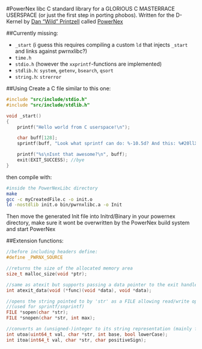 #PowerNex libc
C standard library for a GLORIOUS C MASTERRACE USERSPACE (or just the first step in porting phobos).
Written for the D-Kernel by [Dan “Wild” Printzell](https://github.com/Vild/) called [PowerNex](https://github.com/Vild/PowerNex)

##Currently missing:
- `_start` (i guess this requires compiling a custom `ld` that injects `_start` and links against pwrnxlibc?)
- `time.h`
- `stdio.h` (however the `xxprintf`-functions are implemented)
- `stdlib.h`: `system`, `getenv`, `bsearch`, `qsort`
- `string.h`: `strerror`

##Using
Create a C file similar to this one:
```C
#include "src/include/stdio.h"
#include "src/include/stdlib.h"

void _start()
{
	printf("Hello world from C userspace!\n");

	char buff[128];
	sprintf(buff, "Look what sprintf can do: %-10.5d? And this: %#20llX?", 42, 0xDEADC0DE);

	printf("%s\nIsnt that awesome?\n", buff);
	exit(EXIT_SUCCESS); //bye
}
```
then compile with:
```sh
#inside the PowerNexLibc directory
make
gcc -c myCreatedFile.c -o init.o
ld -nostdlib init.o bin/pwrnxlibc.a -o Init
```
Then move the generated Init file into Initrd/Binary in your powernex directory,
make sure it wont be overwritten by the PowerNex build system and start PowerNex

##Extension functions:
```C
//before including headers define:
#define _PWRNX_SOURCE

//returns the size of the allocated memory area
size_t malloc_size(void *ptr);

//same as atexit but supports passing a data pointer to the exit handler
int atexit_data(void (*func)(void *data), void *data);

//opens the string pointed to by 'str' as a FILE allowing read/write operations
//(used for sprintf/snprintf)
FILE *sopen(char *str);
FILE *snopen(char *str, int max);

//converts an (unsigned-)integer to its string representation (mainly for use within printf)
int utoa(uint64_t val, char *str, int base, bool lowerCase);
int itoa(int64_t val, char *str, char positiveSign);
```
